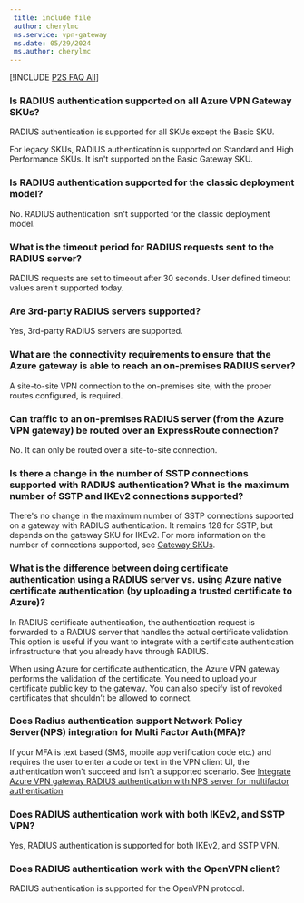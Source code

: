 ```yaml
---
 title: include file
 author: cherylmc
 ms.service: vpn-gateway
 ms.date: 05/29/2024
 ms.author: cherylmc
---
```

[!INCLUDE [P2S FAQ All](vpn-gateway-faq-p2s-all-include.md)]

### Is RADIUS authentication supported on all Azure VPN Gateway SKUs?

RADIUS authentication is supported for all SKUs except the Basic SKU.

For legacy SKUs, RADIUS authentication is supported on Standard and High Performance SKUs. It isn't supported on the Basic Gateway SKU.

### Is RADIUS authentication supported for the classic deployment model?

No. RADIUS authentication isn't supported for the classic deployment model.

### What is the timeout period for RADIUS requests sent to the RADIUS server?

RADIUS requests are set to timeout after 30 seconds. User defined timeout values aren't supported today.

### Are 3rd-party RADIUS servers supported?

Yes, 3rd-party RADIUS servers are supported.

### What are the connectivity requirements to ensure that the Azure gateway is able to reach an on-premises RADIUS server?

A site-to-site VPN connection to the on-premises site, with the proper routes configured, is required.

### Can traffic to an on-premises RADIUS server (from the Azure VPN gateway) be routed over an ExpressRoute connection?

No. It can only be routed over a site-to-site connection.

### Is there a change in the number of SSTP connections supported with RADIUS authentication? What is the maximum number of SSTP and IKEv2 connections supported?

There's no change in the maximum number of SSTP connections supported on a gateway with RADIUS authentication. It remains 128 for SSTP, but depends on the gateway SKU for IKEv2. For more information on the number of connections supported, see [Gateway SKUs](../articles/vpn-gateway/vpn-gateway-about-vpngateways.md#gwsku).

### What is the difference between doing certificate authentication using a RADIUS server vs. using Azure native certificate authentication (by uploading a trusted certificate to Azure)?

In RADIUS certificate authentication, the authentication request is forwarded to a RADIUS server that handles the actual certificate validation. This option is useful if you want to integrate with a certificate authentication infrastructure that you already have through RADIUS.

When using Azure for certificate authentication, the Azure VPN gateway performs the validation of the certificate. You need to upload your certificate public key to the gateway. You can also specify list of revoked certificates that shouldn’t be allowed to connect.

### Does Radius authentication support Network Policy Server(NPS) integration for Multi Factor Auth(MFA)?

If your MFA is text based (SMS, mobile app verification code etc.) and requires the user to enter a code or text in the VPN client UI, the authentication won't succeed and isn't a supported scenario. See [Integrate Azure VPN gateway RADIUS authentication with NPS server for multifactor authentication](../articles/vpn-gateway/vpn-gateway-radius-mfa-nsp.md)

### Does RADIUS authentication work with both IKEv2, and SSTP VPN?

Yes, RADIUS authentication is supported for both IKEv2, and SSTP VPN.

### Does RADIUS authentication work with the OpenVPN client?

RADIUS authentication is supported for the OpenVPN protocol.